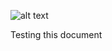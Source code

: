 ![alt text](https://theCaseFor.github.io/MyStory.jpg)

<html>
  <body>
    <p>Testing this document</p>
  </body>
</html>



